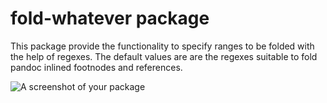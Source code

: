 # fold-whatever package

This package provide the functionality to specify ranges to be folded with the help of regexes. The default values are are the regexes suitable to fold pandoc inlined footnodes and references.

![A screenshot of your package](https://f.cloud.github.com/assets/69169/2290250/c35d867a-a017-11e3-86be-cd7c5bf3ff9b.gif)
